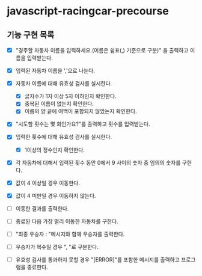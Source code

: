 # javascript-racingcar-precourse

## 기능 구현 목록

- [x] "경주할 자동차 이름을 입력하세요.(이름은 쉼표(,) 기준으로 구분)" 을 출력하고 이름을 입력받는다.
- [x] 입력된 자동차 이름을 ','으로 나눈다.
- [x] 자동차 이름에 대해 유효성 검사를 실시한다.
  - [x] 글자수가 1자 이상 5자 이하인지 확인한다.
  - [x] 중복된 이름이 없는지 확인한다.
  - [x] 이름의 양 끝에 여백이 포함되지 않았는지 확인한다.
- [x] "시도할 횟수는 몇 회인가요?"를 출력하고 횟수를 입력받는다.
- [x] 입력한 횟수에 대해 유효성 검사를 실시한다.
  - [x] 1이상의 정수인지 확인한다.
- [x] 각 자동차에 대해서 입력된 횟수 동안 0에서 9 사이의 숫자 중 임의의 숫자를 구한다.
- [x] 값이 4 이상일 경우 이동한다.
- [x] 값이 4 미만일 경우 이동하지 않는다.
- [ ] 이동한 결과를 출력한다.
- [ ] 종료된 다음 가장 멀리 이동한 자동차를 구한다.
- [ ] "최종 우승자 : "메시지와 함께 우승자를 출력한다.
- [ ] 우승자가 복수일 경우 ", "로 구분한다.

- [ ] 유효성 검사를 통과하지 못할 경우 "[ERROR]"를 포함한 메시지를 출력하고 프로그램을 종료한다.
